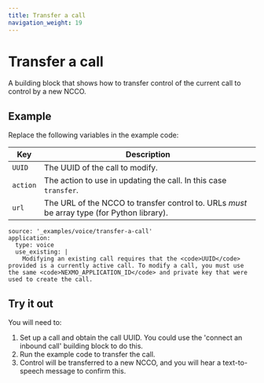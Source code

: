 ```yaml
---
title: Transfer a call
navigation_weight: 19
---
```


# Transfer a call

A building block that shows how to transfer control of the current call
to control by a new NCCO.

## Example

Replace the following variables in the example code:

Key |	Description
-- | --
`UUID` | The UUID of the call to modify.
`action` | The action to use in updating the call. In this case `transfer`.
`url` | The URL of the NCCO to transfer control to. URLs _must_ be array type (for Python library).


```building_blocks
source: '_examples/voice/transfer-a-call'
application:
  type: voice
  use_existing: |
    Modifying an existing call requires that the <code>UUID</code> provided is a currently active call. To modify a call, you must use the same <code>NEXMO_APPLICATION_ID</code> and private key that were used to create the call.
```

## Try it out

You will need to:

1. Set up a call and obtain the call UUID. You could use the 'connect an inbound call' building block to do this.
2. Run the example code to transfer the call.
3. Control will be transferred to a new NCCO, and you will hear a text-to-speech message to confirm this.
